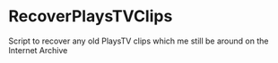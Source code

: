 # RecoverPlaysTVClips
Script to recover any old PlaysTV clips which me still be around on the Internet Archive
